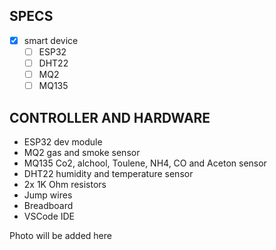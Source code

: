 ## SPECS
- [x] smart device
    - [ ] ESP32
    - [ ] DHT22
    - [ ] MQ2
    - [ ] MQ135
## CONTROLLER AND HARDWARE 
- ESP32 dev module
- MQ2 gas and smoke sensor
- MQ135 Co2, alchool, Toulene, NH4, CO and Aceton sensor
- DHT22 humidity and temperature sensor
- 2x 1K Ohm resistors
- Jump wires
- Breadboard
- VSCode IDE

Photo will be added here 